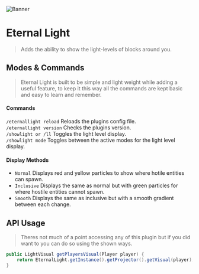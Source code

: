 ![Banner](https://image.prntscr.com/image/vMHp1JlFSi_51KvHGOIehA.png)

# Eternal Light
> Adds the ability to show the light-levels of blocks around you.


## Modes & Commands
> Eternal Light is built to be simple and light weight while 
adding a useful feature, to keep it this way all the commands are kept basic and easy to learn and remember.

#### Commands
`/eternallight reload` Reloads the plugins config file.  
`/eternallight version` Checks the plugins version.  
`/showlight or /ll` Toggles the light level display.  
`/showlight mode` Toggles between the active modes for the light level display.

#### Display Methods
* `Normal` Displays red and yellow particles to show where hotile entities can spawn.
* `Inclusive` Displays the same as normal but with green particles for where hostile entities cannot spawn.
* `Smooth` Displays the same as inclusive but with a smooth gradient between each change.


## API Usage
> Theres not much of a point accessing any of this plugin but if you did want to you can do so using the shown ways.
```java
public LightVisual getPlayersVisual(Player player) {
    return EternalLight.getInstance().getProjector().getVisual(player);
}
```
